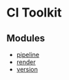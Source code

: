 # CI Toolkit

## Modules

- [pipeline](modules/pipeline/README.md)
- [render](modules/render/README.md)
- [version](modules/version/README.md)
